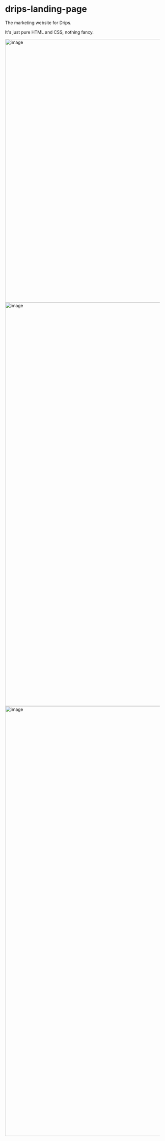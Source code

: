 # drips-landing-page

The marketing website for Drips.

It's just pure HTML and CSS, nothing fancy.

<img width="858" alt="image" src="https://user-images.githubusercontent.com/4406983/145135829-ebdb9e73-4cec-42e1-bc07-668a3bb40e94.png">
<img width="1316" alt="image" src="https://user-images.githubusercontent.com/4406983/145135995-5e014f57-b208-4454-b182-afe0f4ec2b41.png">
<img width="1401" alt="image" src="https://user-images.githubusercontent.com/4406983/145136120-30097dbe-36af-400a-9cbf-392b3654f8a9.png">
